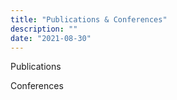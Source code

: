 ```yaml
---
title: "Publications & Conferences"
description: ""
date: "2021-08-30"
---
```


Publications

Conferences
